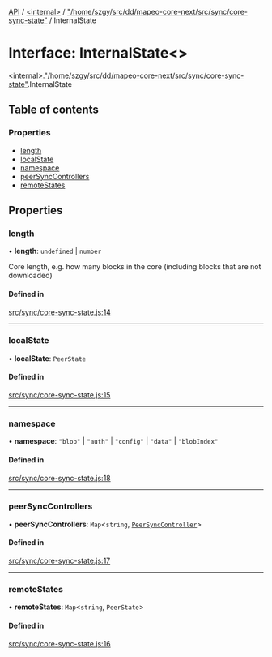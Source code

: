 [API](../README.md) / [\<internal\>](../modules/internal_.md) / ["/home/szgy/src/dd/mapeo-core-next/src/sync/core-sync-state"](../modules/internal_.__home_szgy_src_dd_mapeo_core_next_src_sync_core_sync_state_.md) / InternalState

# Interface: InternalState\<\>

[\<internal\>](../modules/internal_.md).["/home/szgy/src/dd/mapeo-core-next/src/sync/core-sync-state"](../modules/internal_.__home_szgy_src_dd_mapeo_core_next_src_sync_core_sync_state_.md).InternalState

## Table of contents

### Properties

- [length](internal_.__home_szgy_src_dd_mapeo_core_next_src_sync_core_sync_state_.InternalState.md#length)
- [localState](internal_.__home_szgy_src_dd_mapeo_core_next_src_sync_core_sync_state_.InternalState.md#localstate)
- [namespace](internal_.__home_szgy_src_dd_mapeo_core_next_src_sync_core_sync_state_.InternalState.md#namespace)
- [peerSyncControllers](internal_.__home_szgy_src_dd_mapeo_core_next_src_sync_core_sync_state_.InternalState.md#peersynccontrollers)
- [remoteStates](internal_.__home_szgy_src_dd_mapeo_core_next_src_sync_core_sync_state_.InternalState.md#remotestates)

## Properties

### length

• **length**: `undefined` \| `number`

Core length, e.g. how many blocks in the core (including blocks that are not downloaded)

#### Defined in

[src/sync/core-sync-state.js:14](https://github.com/digidem/mapeo-core-next/blob/315dc9781d8d2f74f17b1fd651a3ae81272b7fac/src/sync/core-sync-state.js#L14)

___

### localState

• **localState**: `PeerState`

#### Defined in

[src/sync/core-sync-state.js:15](https://github.com/digidem/mapeo-core-next/blob/315dc9781d8d2f74f17b1fd651a3ae81272b7fac/src/sync/core-sync-state.js#L15)

___

### namespace

• **namespace**: ``"blob"`` \| ``"auth"`` \| ``"config"`` \| ``"data"`` \| ``"blobIndex"``

#### Defined in

[src/sync/core-sync-state.js:18](https://github.com/digidem/mapeo-core-next/blob/315dc9781d8d2f74f17b1fd651a3ae81272b7fac/src/sync/core-sync-state.js#L18)

___

### peerSyncControllers

• **peerSyncControllers**: `Map`\<`string`, [`PeerSyncController`](../classes/internal_.PeerSyncController.md)\>

#### Defined in

[src/sync/core-sync-state.js:17](https://github.com/digidem/mapeo-core-next/blob/315dc9781d8d2f74f17b1fd651a3ae81272b7fac/src/sync/core-sync-state.js#L17)

___

### remoteStates

• **remoteStates**: `Map`\<`string`, `PeerState`\>

#### Defined in

[src/sync/core-sync-state.js:16](https://github.com/digidem/mapeo-core-next/blob/315dc9781d8d2f74f17b1fd651a3ae81272b7fac/src/sync/core-sync-state.js#L16)
